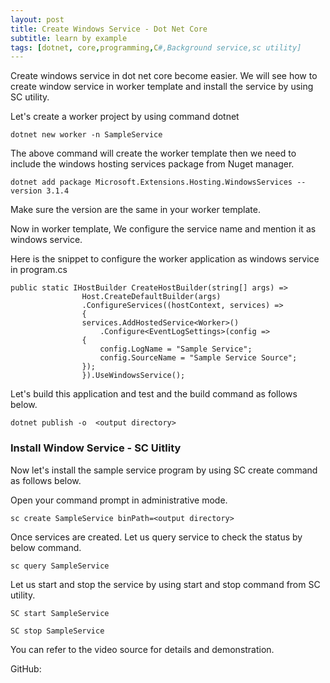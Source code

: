 ```yaml
---
layout: post
title: Create Windows Service - Dot Net Core 
subtitle: learn by example 
tags: [dotnet, core,programming,C#,Background service,sc utility]
---
```


Create windows service in dot net core become easier. We will see how to create window service in worker template and install the service by using SC utility.

Let's create a worker project by using command dotnet 

```
dotnet new worker -n SampleService
```

The above command will create the worker template then we need to include the windows hosting services package from Nuget manager.

```
dotnet add package Microsoft.Extensions.Hosting.WindowsServices --version 3.1.4
```


Make sure the version are the same in your worker template.

Now in worker template, We configure the service name and mention it as windows service.

Here is the snippet to configure the worker application as windows service in program.cs

```
public static IHostBuilder CreateHostBuilder(string[] args) =>
                Host.CreateDefaultBuilder(args) 
                .ConfigureServices((hostContext, services) =>
                {
                services.AddHostedService<Worker>()
                    .Configure<EventLogSettings>(config =>
                {
                    config.LogName = "Sample Service";
                    config.SourceName = "Sample Service Source";
                });
                }).UseWindowsService();
```

Let's build this application and test and the build command as follows below.

```
dotnet publish -o  <output directory>
```

### Install Window Service - SC Uitlity 

Now let's install the sample service program by using SC create command as follows below.

Open your command prompt in administrative mode. 

```
sc create SampleService binPath=<output directory>
```
Once services are created. Let us query service to check the status by below command.

```
sc query SampleService
```
Let us start and stop the service by using start and stop command from SC utility.

```
SC start SampleService
```
```
SC stop SampleService
```

You can refer to the video source for details and demonstration.

GitHub:


